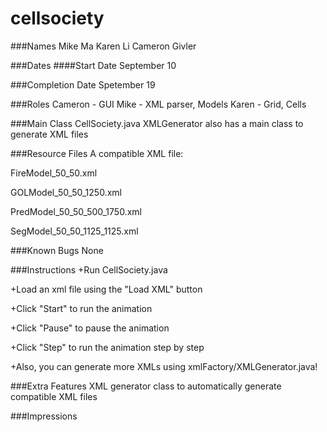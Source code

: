 # cellsociety
###Names
Mike Ma
Karen Li
Cameron Givler

###Dates
####Start Date
September 10

###Completion Date
Spetember 19

###Roles
Cameron - GUI
Mike - XML parser, Models
Karen - Grid, Cells

###Main Class
CellSociety.java
XMLGenerator also has a main class to generate XML files

###Resource Files
A compatible XML file:

FireModel_50_50.xml

GOLModel_50_50_1250.xml

PredModel_50_50_500_1750.xml

SegModel_50_50_1125_1125.xml

###Known Bugs
None

###Instructions
+Run CellSociety.java

+Load an xml file using the "Load XML" button

+Click "Start" to run the animation

+Click "Pause" to pause the animation

+Click "Step" to run the animation step by step

+Also, you can generate more XMLs using xmlFactory/XMLGenerator.java!

###Extra Features
XML generator class to automatically generate compatible XML files

###Impressions
